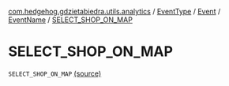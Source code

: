 [com.hedgehog.gdzietabiedra.utils.analytics](../../../index.md) / [EventType](../../index.md) / [Event](../index.md) / [EventName](index.md) / [SELECT_SHOP_ON_MAP](./-s-e-l-e-c-t_-s-h-o-p_-o-n_-m-a-p.md)

# SELECT_SHOP_ON_MAP

`SELECT_SHOP_ON_MAP` [(source)](https://github.com/asvid/GdzieTaBiedra/tree/master/app/src/main/java/com/hedgehog/gdzietabiedra/utils/analytics/EventType.kt#L26)